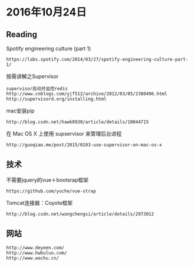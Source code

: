 # 2016年10月24日

## Reading

Spotify engineering culture (part 1)

	https://labs.spotify.com/2014/03/27/spotify-engineering-culture-part-1/
	
按需讲解之Supervisor
	
	supervisor启动并监控redis
	http://www.cnblogs.com/yjf512/archive/2012/03/05/2380496.html
	http://supervisord.org/installing.html
	
mac安装pip

	http://blog.csdn.net/hawk0930/article/details/10044715
	
在 Mac OS X 上使用 supservisor 来管理后台进程
	
	http://guoqiao.me/post/2015/0103-use-supervisor-on-mac-os-x

## 技术
	
不需要jquery的vue＋bootsrap框架
	
	https://github.com/yuche/vue-strap

Tomcat连接器：Coyote框架

	http://blog.csdn.net/wangchengsi/article/details/2973012
	
## 网站

	http://www.deyeen.com/
	http://www.hwbuluo.com/
	http://www.wochu.cn/
